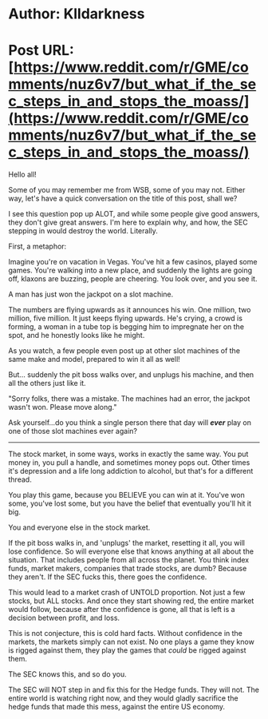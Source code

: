 # Author: Klldarkness
# Post URL: [https://www.reddit.com/r/GME/comments/nuz6v7/but_what_if_the_sec_steps_in_and_stops_the_moass/](https://www.reddit.com/r/GME/comments/nuz6v7/but_what_if_the_sec_steps_in_and_stops_the_moass/)


Hello all!

Some of you may remember me from WSB, some of you may not. Either way, let's have a quick conversation on the title of this post, shall we?

I see this question pop up ALOT, and while some people give good answers, they don't give great answers. I'm here to explain why, and how, the SEC stepping in would destroy the world. Literally.

First, a metaphor:

Imagine you're on vacation in Vegas. You've hit a few casinos, played some games. You're walking into a new place, and suddenly the lights are going off, klaxons are buzzing, people are cheering. You look over, and you see it.

A man has just won the jackpot on a slot machine.

The numbers are flying upwards as it announces his win. One million, two million, five million. It just keeps flying upwards. He's crying, a crowd is forming, a woman in a tube top is begging him to impregnate her on the spot, and he honestly looks like he might.

As you watch, a few people even post up at other slot machines of the same make and model, prepared to win it all as well!

But... suddenly the pit boss walks over, and unplugs his machine, and then all the others just like it.

"Sorry folks, there was a mistake. The machines had an error, the jackpot wasn't won. Please move along."

Ask yourself...do you think a single person there that day will ***ever*** play on one of those slot machines ever again?

----

The stock market, in some ways, works in exactly the same way. You put money in, you pull a handle, and sometimes money pops out. Other times it's depression and a life long addiction to alcohol, but that's for a different thread.

You play this game, because you BELIEVE you can win at it. You've won some, you've lost some, but you have the belief that eventually you'll hit it big.

You and everyone else in the stock market.

If the pit boss walks in, and 'unplugs' the market, resetting it all, you will lose confidence. So will everyone else that knows anything at all about the situation. That includes people from all across the planet. You think index funds, market makers, companies that trade stocks, are dumb? Because they aren't. If the SEC fucks this, there goes the confidence.

This would lead to a market crash of UNTOLD proportion. Not just a few stocks, but ALL stocks. And once they start showing red, the entire market would follow, because after the confidence is gone, all that is left is a decision between profit, and loss.

This is not conjecture, this is cold hard facts. Without confidence in the markets, the markets simply can not exist. No one plays a game they know is rigged against them, they play the games that *could* be rigged against them.

The SEC knows this, and so do you.

The SEC will NOT step in and fix this for the Hedge funds. They will not. The entire world is watching right now, and they would gladly sacrifice the hedge funds that made this mess, against the entire US economy.